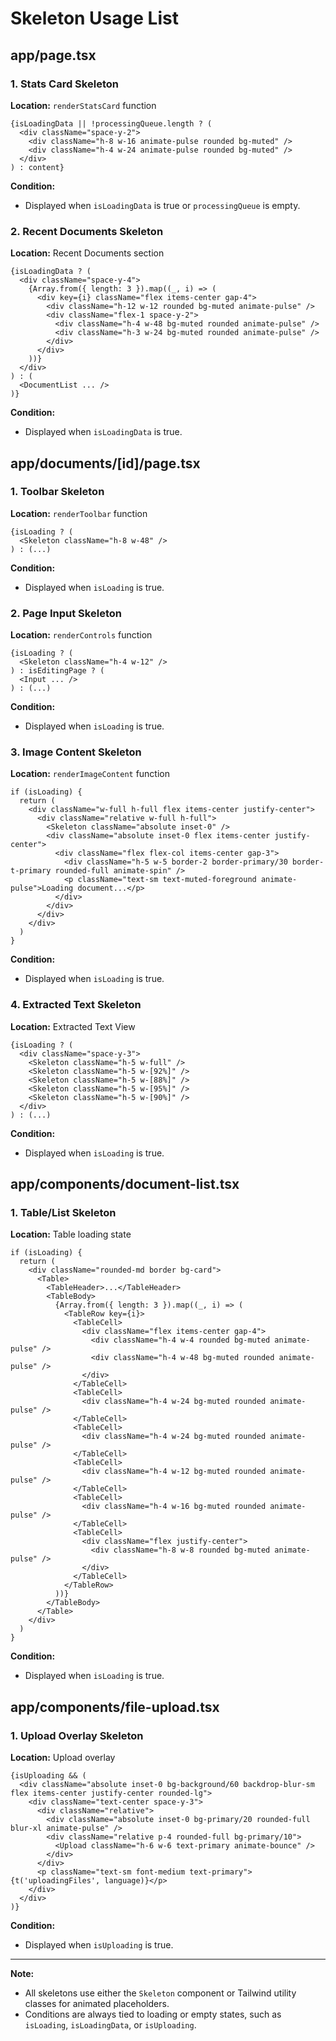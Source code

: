 # Skeleton Usage List

## app/page.tsx

### 1. Stats Card Skeleton
**Location:** `renderStatsCard` function
```tsx
{isLoadingData || !processingQueue.length ? (
  <div className="space-y-2">
    <div className="h-8 w-16 animate-pulse rounded bg-muted" />
    <div className="h-4 w-24 animate-pulse rounded bg-muted" />
  </div>
) : content}
```
**Condition:**
- Displayed when `isLoadingData` is true or `processingQueue` is empty.

### 2. Recent Documents Skeleton
**Location:** Recent Documents section
```tsx
{isLoadingData ? (
  <div className="space-y-4">
    {Array.from({ length: 3 }).map((_, i) => (
      <div key={i} className="flex items-center gap-4">
        <div className="h-12 w-12 rounded bg-muted animate-pulse" />
        <div className="flex-1 space-y-2">
          <div className="h-4 w-48 bg-muted rounded animate-pulse" />
          <div className="h-3 w-24 bg-muted rounded animate-pulse" />
        </div>
      </div>
    ))}
  </div>
) : (
  <DocumentList ... />
)}
```
**Condition:**
- Displayed when `isLoadingData` is true.

## app/documents/[id]/page.tsx

### 1. Toolbar Skeleton
**Location:** `renderToolbar` function
```tsx
{isLoading ? (
  <Skeleton className="h-8 w-48" />
) : (...)
```
**Condition:**
- Displayed when `isLoading` is true.

### 2. Page Input Skeleton
**Location:** `renderControls` function
```tsx
{isLoading ? (
  <Skeleton className="h-4 w-12" />
) : isEditingPage ? (
  <Input ... />
) : (...)
```
**Condition:**
- Displayed when `isLoading` is true.

### 3. Image Content Skeleton
**Location:** `renderImageContent` function
```tsx
if (isLoading) {
  return (
    <div className="w-full h-full flex items-center justify-center">
      <div className="relative w-full h-full">
        <Skeleton className="absolute inset-0" />
        <div className="absolute inset-0 flex items-center justify-center">
          <div className="flex flex-col items-center gap-3">
            <div className="h-5 w-5 border-2 border-primary/30 border-t-primary rounded-full animate-spin" />
            <p className="text-sm text-muted-foreground animate-pulse">Loading document...</p>
          </div>
        </div>
      </div>
    </div>
  )
}
```
**Condition:**
- Displayed when `isLoading` is true.

### 4. Extracted Text Skeleton
**Location:** Extracted Text View
```tsx
{isLoading ? (
  <div className="space-y-3">
    <Skeleton className="h-5 w-full" />
    <Skeleton className="h-5 w-[92%]" />
    <Skeleton className="h-5 w-[88%]" />
    <Skeleton className="h-5 w-[95%]" />
    <Skeleton className="h-5 w-[90%]" />
  </div>
) : (...)
```
**Condition:**
- Displayed when `isLoading` is true.

## app/components/document-list.tsx

### 1. Table/List Skeleton
**Location:** Table loading state
```tsx
if (isLoading) {
  return (
    <div className="rounded-md border bg-card">
      <Table>
        <TableHeader>...</TableHeader>
        <TableBody>
          {Array.from({ length: 3 }).map((_, i) => (
            <TableRow key={i}>
              <TableCell>
                <div className="flex items-center gap-4">
                  <div className="h-4 w-4 rounded bg-muted animate-pulse" />
                  <div className="h-4 w-48 bg-muted rounded animate-pulse" />
                </div>
              </TableCell>
              <TableCell>
                <div className="h-4 w-24 bg-muted rounded animate-pulse" />
              </TableCell>
              <TableCell>
                <div className="h-4 w-24 bg-muted rounded animate-pulse" />
              </TableCell>
              <TableCell>
                <div className="h-4 w-12 bg-muted rounded animate-pulse" />
              </TableCell>
              <TableCell>
                <div className="h-4 w-16 bg-muted rounded animate-pulse" />
              </TableCell>
              <TableCell>
                <div className="flex justify-center">
                  <div className="h-8 w-8 rounded bg-muted animate-pulse" />
                </div>
              </TableCell>
            </TableRow>
          ))}
        </TableBody>
      </Table>
    </div>
  )
}
```
**Condition:**
- Displayed when `isLoading` is true.

## app/components/file-upload.tsx

### 1. Upload Overlay Skeleton
**Location:** Upload overlay
```tsx
{isUploading && (
  <div className="absolute inset-0 bg-background/60 backdrop-blur-sm flex items-center justify-center rounded-lg">
    <div className="text-center space-y-3">
      <div className="relative">
        <div className="absolute inset-0 bg-primary/20 rounded-full blur-xl animate-pulse" />
        <div className="relative p-4 rounded-full bg-primary/10">
          <Upload className="h-6 w-6 text-primary animate-bounce" />
        </div>
      </div>
      <p className="text-sm font-medium text-primary">{t('uploadingFiles', language)}</p>
    </div>
  </div>
)}
```
**Condition:**
- Displayed when `isUploading` is true.

---

**Note:**
- All skeletons use either the `Skeleton` component or Tailwind utility classes for animated placeholders.
- Conditions are always tied to loading or empty states, such as `isLoading`, `isLoadingData`, or `isUploading`. 